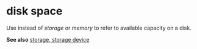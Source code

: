 # disk space

Use instead of *storage* or *memory* to refer to available capacity on a disk.

**See also** [storage, storage device](../s/storage-storage-device.md)
